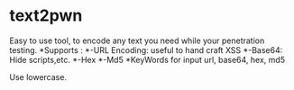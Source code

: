 # text2pwn
Easy to use tool, to encode any text you need while your penetration testing.
*Supports :
  *-URL Encoding: useful to hand craft XSS
  *-Base64: Hide scripts,etc.
  *-Hex
  *-Md5
*KeyWords for input
url, base64, hex, md5

Use lowercase.
